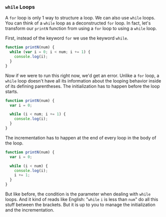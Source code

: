 ### `while` Loops
A `for` loop is only 1 way to structure a loop. We can also use `while` loops. You
can think of a `while` loop as a deconstructed `for` loop. In fact, let's transform our
`printN` function from using a `for` loop to using a `while` loop.

First, instead of the keyword `for` we use the keyword `while`.

```js
function printN(num) {
  while (var i = 0; i < num; i += 1) {
    console.log(i);
  }
}
```

Now if we were to run this right now, we'd get an error. Unlike a `for` loop, a `while` loop doesn't have all its information about the looping behavior inside of its defining parentheses. The initialization has to happen before the loop starts.


```js
function printN(num) {
  var i = 0;

  while (i < num; i += 1) {
    console.log(i);
  }
}
```

The incrementation has to happen at the end of every loop in the body of the loop.

```js
function printN(num) {
  var i = 0;

  while (i < num) {
    console.log(i);
    i += 1;
  }
}
```

But like before, the condition is the parameter when dealing with `while` loops. And it kind of reads like English: "`while` `i` is less than `num`" do all this stuff between the brackets. But it is up to you to manage the initialization and the incrementation.

